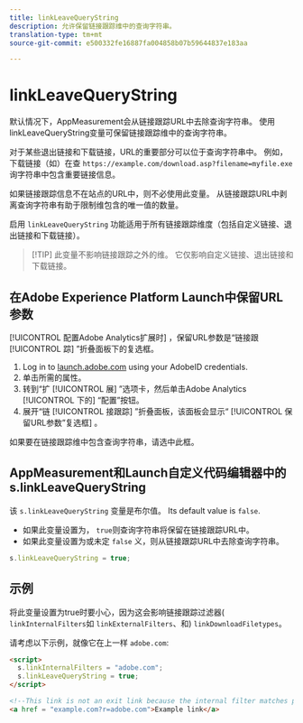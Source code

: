 ```yaml
---
title: linkLeaveQueryString
description: 允许保留链接跟踪维中的查询字符串。
translation-type: tm+mt
source-git-commit: e500332fe16887fa004858b07b59644837e183aa

---
```



# linkLeaveQueryString

默认情况下，AppMeasurement会从链接跟踪URL中去除查询字符串。 使用linkLeaveQueryString变量可保留链接跟踪维中的查询字符串。

对于某些退出链接和下载链接，URL的重要部分可以位于查询字符串中。 例如，下载链接（如）在查 `https://example.com/download.asp?filename=myfile.exe` 询字符串中包含重要链接信息。

如果链接跟踪信息不在站点的URL中，则不必使用此变量。 从链接跟踪URL中剥离查询字符串有助于限制维包含的唯一值的数量。

启用 `linkLeaveQueryString` 功能适用于所有链接跟踪维度（包括自定义链接、退出链接和下载链接）。

> [!TIP] 此变量不影响链接跟踪之外的维。 它仅影响自定义链接、退出链接和下载链接。

## 在Adobe Experience Platform Launch中保留URL参数

[!UICONTROL 配置Adobe Analytics扩展时] ，保留URL参数是“链接跟 [!UICONTROL 踪] ”折叠面板下的复选框。

1. Log in to [launch.adobe.com](https://launch.adobe.com) using your AdobeID credentials.
2. 单击所需的属性。
3. 转到“扩 [!UICONTROL 展] ”选项卡，然后单击Adobe Analytics [!UICONTROL 下的] “配置”按钮。
4. 展开“链 [!UICONTROL 接跟踪] ”折叠面板，该面板会显示“ [!UICONTROL 保留URL参数”复选框] 。

如果要在链接跟踪维中包含查询字符串，请选中此框。

## AppMeasurement和Launch自定义代码编辑器中的s.linkLeaveQueryString

该 `s.linkLeaveQueryString` 变量是布尔值。 Its default value is `false`.

* 如果此变量设置为， `true`则查询字符串将保留在链接跟踪URL中。
* 如果此变量设置为或未定 `false` 义，则从链接跟踪URL中去除查询字符串。

```js
s.linkLeaveQueryString = true;
```

## 示例

将此变量设置为true时要小心，因为这会影响链接跟踪过滤器( `linkInternalFilters`如 `linkExternalFilters`、和) `linkDownloadFiletypes`。

请考虑以下示例，就像它在上一样 `adobe.com`:

```html
<script>
  s.linkInternalFilters = "adobe.com";
  s.linkLeaveQueryString = true;
</script>

<!--This link is not an exit link because the internal filter matches part of the query string -->
<a href = "example.com?r=adobe.com">Example link</a>
```
